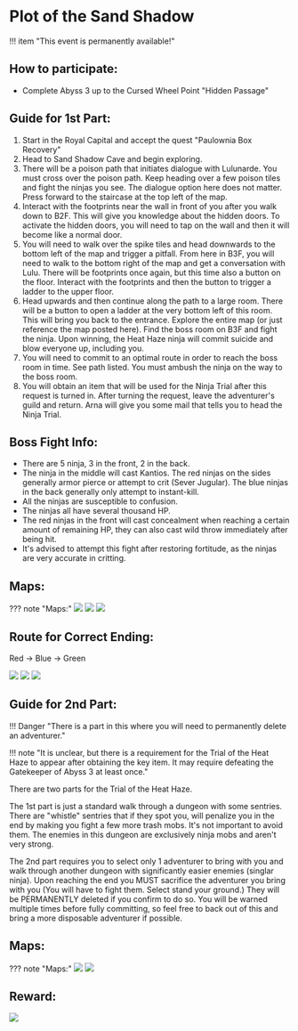 # Plot of the Sand Shadow

!!! item "This event is permanently available!"

## How to participate:

- Complete Abyss 3 up to the Cursed Wheel Point "Hidden Passage"

## Guide for 1st Part:

1. Start in the Royal Capital and accept the quest "Paulownia Box Recovery"
2. Head to Sand Shadow Cave and begin exploring.
3. There will be a poison path that initiates dialogue with Lulunarde. You must cross over the poison path. Keep heading over a few poison tiles and fight the ninjas you see. The dialogue option here does not matter. Press forward to the staircase at the top left of the map.
4. Interact with the footprints near the wall in front of you after you walk down to B2F. This will give you knowledge about the hidden doors. To activate the hidden doors, you will need to tap on the wall and then it will become like a normal door.
5. You will need to walk over the spike tiles and head downwards to the bottom left of the map and trigger a pitfall. From here in B3F, you will need to walk to the bottom right of the map and get a conversation with Lulu. There will be footprints once again, but this time also a button on the floor. Interact with the footprints and then the button to trigger a ladder to the upper floor.
6. Head upwards and then continue along the path to a large room. There will be a button to open a ladder at the very bottom left of this room. This will bring you back to the entrance. Explore the entire map (or just reference the map posted here). Find the boss room on B3F and fight the ninja. Upon winning, the Heat Haze ninja will commit suicide and blow everyone up, including you.
7. You will need to commit to an optimal route in order to reach the boss room in time. See path listed. You must ambush the ninja on the way to the boss room.
8. You will obtain an item that will be used for the Ninja Trial after this request is turned in. After turning the request, leave the adventurer's guild and return. Arna will give you some mail that tells you to head the Ninja Trial.

## Boss Fight Info:

- There are 5 ninja, 3 in the front, 2 in the back.
- The ninja in the middle will cast Kantios. The red ninjas on the sides generally armor pierce or attempt to crit (Sever Jugular). The blue ninjas in the back generally only attempt to instant-kill.
- All the ninjas are susceptible to confusion.
- The ninjas all have several thousand HP.
- The red ninjas in the front will cast concealment when reaching a certain amount of remaining HP, they can also cast wild throw immediately after being hit.
- It's advised to attempt this fight after restoring fortitude, as the ninjas are very accurate in critting.

## Maps:

??? note "Maps:"
    ![](img/sand-shadow-cave-b1f.jpg)
    ![](img/sand-shadow-cave-b2f.jpg)
    ![](img/sand-shadow-cave-b3f.jpg)

## Route for Correct Ending:

Red -> Blue -> Green

![](img/route1.png)
![](img/route2.png)
![](img/route3.png)

## Guide for 2nd Part:

!!! Danger "There is a part in this where you will need to permanently delete an adventurer."

!!! note "It is unclear, but there is a requirement for the Trial of the Heat Haze to appear after obtaining the key item. It may require defeating the Gatekeeper of Abyss 3 at least once."

There are two parts for the Trial of the Heat Haze. 

The 1st part is just a standard walk through a dungeon with some sentries. There are "whistle" sentries that if they spot you, will penalize you in the end by making you fight a few more trash mobs. It's not important to avoid them. The enemies in this dungeon are exclusively ninja mobs and aren't very strong. 

The 2nd part requires you to select only 1 adventurer to bring with you and walk through another dungeon with significantly easier enemies (singlar ninja). Upon reaching the end you MUST sacrifice the adventurer you bring with you (You will have to fight them. Select stand your ground.) They will be PERMANENTLY deleted if you confirm to do so. You will be warned multiple times before fully committing, so feel free to back out of this and bring a more disposable adventurer if possible. 

## Maps:

??? note "Maps:"
    ![](img/trial-of-heat-haze-b1f.jpg)
    ![](img/trial-of-heat-haze-b2f.jpg)

## Reward:

![](img/ninja-guiding-light.png)
